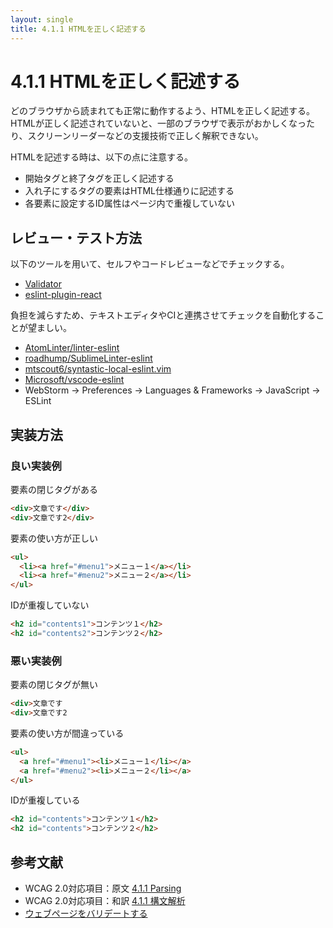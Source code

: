 ```yaml
---
layout: single
title: 4.1.1 HTMLを正しく記述する
---
```


# 4.1.1 HTMLを正しく記述する

どのブラウザから読まれても正常に動作するよう、HTMLを正しく記述する。HTMLが正しく記述されていないと、一部のブラウザで表示がおかしくなったり、スクリーンリーダーなどの支援技術で正しく解釈できない。

HTMLを記述する時は、以下の点に注意する。

- 開始タグと終了タグを正しく記述する
- 入れ子にするタグの要素はHTML仕様通りに記述する
- 各要素に設定するID属性はページ内で重複していない

## レビュー・テスト方法

以下のツールを用いて、セルフやコードレビューなどでチェックする。

- [Validator](https://validator.w3.org/)
- [eslint-plugin-react](https://github.com/yannickcr/eslint-plugin-react)

負担を減らすため、テキストエディタやCIと連携させてチェックを自動化することが望ましい。

- [AtomLinter/linter-eslint](https://github.com/AtomLinter/linter-eslint)
- [roadhump/SublimeLinter-eslint](https://github.com/roadhump/SublimeLinter-eslint)
- [mtscout6/syntastic-local-eslint.vim](https://github.com/mtscout6/syntastic-local-eslint.vim)
- [Microsoft/vscode-eslint](https://github.com/Microsoft/vscode-eslint)
- WebStorm -> Preferences -> Languages & Frameworks -> JavaScript -> ESLint

## 実装方法

### 良い実装例

要素の閉じタグがある

```html
<div>文章です</div>
<div>文章です2</div>
```

要素の使い方が正しい

```html
<ul>
  <li><a href="#menu1">メニュー１</a></li>
  <li><a href="#menu2">メニュー２</a></li>
</ul>
```

IDが重複していない

```html
<h2 id="contents1">コンテンツ１</h2>
<h2 id="contents2">コンテンツ２</h2>
```

### 悪い実装例

要素の閉じタグが無い

```html
<div>文章です
<div>文章です2
```

要素の使い方が間違っている

```html
<ul>
  <a href="#menu1"><li>メニュー１</li></a>
  <a href="#menu2"><li>メニュー２</li></a>
</ul>
```

IDが重複している

```html
<h2 id="contents">コンテンツ１</h2>
<h2 id="contents">コンテンツ２</h2>
```

## 参考文献

- WCAG 2.0対応項目：原文 [4.1.1 Parsing](https://www.w3.org/TR/2008/REC-WCAG20-20081211/#ensure-compat-parses)
- WCAG 2.0対応項目：和訳 [4.1.1 構文解析](https://waic.jp/docs/WCAG20/Overview.html#ensure-compat-parses)
- [ウェブページをバリデートする](https://waic.jp/docs/WCAG-TECHS/G134.html)
